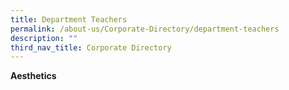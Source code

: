 ```yaml
---
title: Department Teachers
permalink: /about-us/Corporate-Directory/department-teachers
description: ""
third_nav_title: Corporate Directory
---
```

**Aesthetics**


